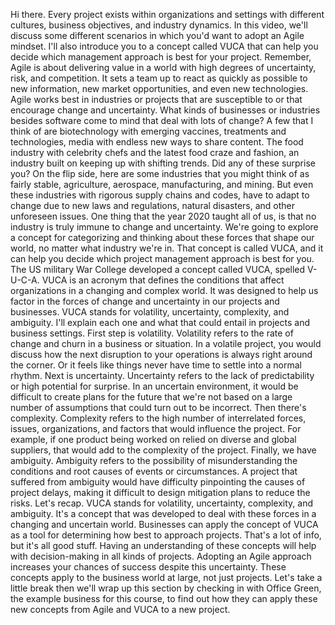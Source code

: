 Hi there. Every project exists within organizations and settings with different
cultures, business objectives, and industry dynamics. In this video, we'll
discuss some different scenarios in which you'd want to adopt an Agile mindset.
I'll also introduce you to a concept called VUCA that can help you decide which
management approach is best for your project. Remember, Agile is about
delivering value in a world with high degrees of uncertainty, risk, and
competition. It sets a team up to react as quickly as possible to new
information, new market opportunities, and even new technologies. Agile works
best in industries or projects that are susceptible to or that encourage change
and uncertainty. What kinds of businesses or industries besides software come to
mind that deal with lots of change? A few that I think of are biotechnology with
emerging vaccines, treatments and technologies, media with endless new ways to
share content. The food industry with celebrity chefs and the latest food craze
and fashion, an industry built on keeping up with shifting trends. Did any of
these surprise you? On the flip side, here are some industries that you might
think of as fairly stable, agriculture, aerospace, manufacturing, and mining.
But even these industries with rigorous supply chains and codes, have to adapt
to change due to new laws and regulations, natural disasters, and other
unforeseen issues. One thing that the year 2020 taught all of us, is that no
industry is truly immune to change and uncertainty. We're going to explore a
concept for categorizing and thinking about these forces that shape our world,
no matter what industry we're in. That concept is called VUCA, and it can help
you decide which project management approach is best for you. The US military
War College developed a concept called VUCA, spelled V-U-C-A. VUCA is an acronym
that defines the conditions that affect organizations in a changing and complex
world. It was designed to help us factor in the forces of change and uncertainty
in our projects and businesses. VUCA stands for volatility, uncertainty,
complexity, and ambiguity. I'll explain each one and what that could entail in
projects and business settings. First step is volatility. Volatility refers to
the rate of change and churn in a business or situation. In a volatile project,
you would discuss how the next disruption to your operations is always right
around the corner. Or it feels like things never have time to settle into a
normal rhythm. Next is uncertainty. Uncertainty refers to the lack of
predictability or high potential for surprise. In an uncertain environment, it
would be difficult to create plans for the future that we're not based on a
large number of assumptions that could turn out to be incorrect. Then there's
complexity. Complexity refers to the high number of interrelated forces, issues,
organizations, and factors that would influence the project. For example, if one
product being worked on relied on diverse and global suppliers, that would add
to the complexity of the project. Finally, we have ambiguity. Ambiguity refers
to the possibility of misunderstanding the conditions and root causes of events
or circumstances. A project that suffered from ambiguity would have difficulty
pinpointing the causes of project delays, making it difficult to design
mitigation plans to reduce the risks. Let's recap. VUCA stands for volatility,
uncertainty, complexity, and ambiguity. It's a concept that was developed to
deal with these forces in a changing and uncertain world. Businesses can apply
the concept of VUCA as a tool for determining how best to approach projects.
That's a lot of info, but it's all good stuff. Having an understanding of these
concepts will help with decision-making in all kinds of projects. Adopting an
Agile approach increases your chances of success despite this uncertainty. These
concepts apply to the business world at large, not just projects. Let's take a
little break then we'll wrap up this section by checking in with Office Green,
the example business for this course, to find out how they can apply these new
concepts from Agile and VUCA to a new project.